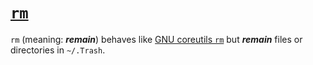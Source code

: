# [`rm`](https://github.com/ginokent/rm)

`rm` (meaning: **_remain_**) behaves like [GNU coreutils `rm`](https://www.gnu.org/software/coreutils/manual/html_node/rm-invocation.html) but **_remain_** files or directories in `~/.Trash`.  

